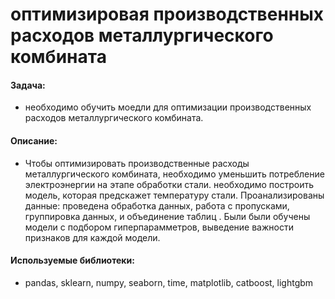
# оптимизировая производственных расходов металлургического комбината

#### Задача:
- необходимо обучить моедли для оптимизации производственных расходов металлургического комбината.

#### Описание:
- Чтобы оптимизировать производственные расходы металлургического комбината, необходимо уменьшить потребление электроэнергии на этапе обработки стали. необходимо построить модель, которая предскажет температуру стали. Проанализированы данные: проведена обработка данных, работа с пропусками, группировка данных, и объединение таблиц . Были были обучены модели с подбором гиперпарамметров, выведение важности признаков для каждой модели.

#### Используемые библиотеки:
- pandas, sklearn, numpy, seaborn, time, matplotlib, catboost, lightgbm
